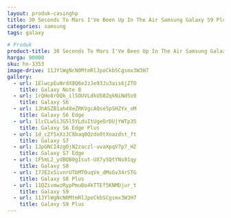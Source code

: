```yaml
---
layout: produk-casinghp
title: 30 Seconds To Mars I'Ve Been Up In The Air Samsung Galaxy S9 Plus Case
categories: samsung
tags: galaxy

# Produk
product-title: 30 Seconds To Mars I'Ve Been Up In The Air Samsung Galaxy S9 Plus Case
harga: 90000
sku: hn-3353
image-drive: 11JYlWgNcN0MtmRlJpoCkbSCgsmx3W3H7
gallery:
  - url: 1ElwcpEuNrdX8Q6e2zJe93Ju3ais6jZTO
    title: Galaxy Note 8
  - url: 1rQHo8rOQk_il5OUVLdkU58ZqkNiNd5o9
    title: Galaxy S6
  - url: 1JhASZB1ah48eZRKVgcAQse5pSHZYx_oM
    title: Galaxy S6 Edge
  - url: 1lcCLwSiJG5l5YLduItUgeOrDUjYWTp35
    title: Galaxy S6 Edge Plus
  - url: 1d_cZf5xXzJC8baq0Qzdo0tXoazdst_ft
    title: Galaxy S7
  - url: 1JpGNCI4zgOjN2zaczl-uvaXpqV7p7_H2
    title: Galaxy S7 Edge
  - url: 1F5mL2_ydBQB0gIsut-UX7ySQtYNs91qy
    title: Galaxy S8
  - url: 17JE2xSivnrUTbMTOuqVe_dMsGv34rSTG
    title: Galaxy S8 Plus
  - url: 11QZivmwzRypPmuBo4kTTEf5KNMDjur_t
    title: Galaxy S9
  - url: 11JYlWgNcN0MtmRlJpoCkbSCgsmx3W3H7
    title: Galaxy S9 Plus
---
```

